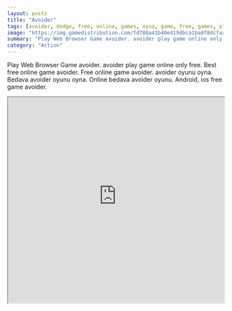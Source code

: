 ```yaml
---
layout: posts
title: "Avoider"
tags: [avoider, dodge, free, online, games, oyna, game, free, games, play, play, games]
image: "https://img.gamedistribution.com/fd780a41b40e419dbca1ba8f8dcfaa8f.jpg"
summary: "Play Web Browser Game avoider. avoider play game online only free. Best free online game avoider. Free online game avoider. avoider oyunu oyna. Bedava avoider oyunu oyna. Online bedava avoider oyunu. Android, ios free game avoider."
category: "Action"
---
```


Play Web Browser Game avoider. avoider play game online only free. Best free online game avoider. Free online game avoider. avoider oyunu oyna. Bedava avoider oyunu oyna. Online bedava avoider oyunu. Android, ios free game avoider.

<iframe width="100%" height="480px;" src="https://html5.gamedistribution.com/fd780a41b40e419dbca1ba8f8dcfaa8f/"></iframe>